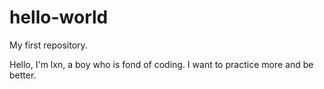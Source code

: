 # hello-world
My first repository.

Hello, I'm lxn, a boy who is fond of coding. I want to practice more and be better.
